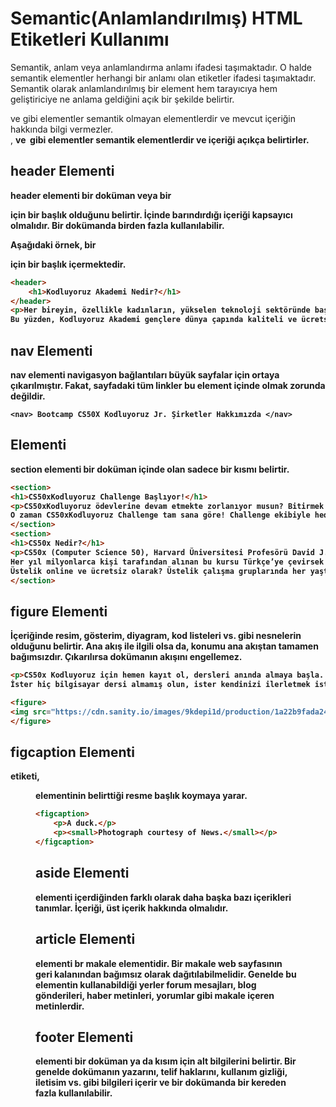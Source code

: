 # Semantic(Anlamlandırılmış) HTML Etiketleri Kullanımı

Semantik, anlam veya  anlamlandırma anlamı ifadesi taşımaktadır. O halde semantik elementler herhangi bir anlamı olan etiketler ifadesi taşımaktadır. Semantik olarak anlamlandırılmış bir element hem tarayıcıya hem geliştiriciye ne anlama geldiğini açık bir şekilde belirtir. **<div>** ve **<span>** gibi elementler semantik olmayan elementlerdir ve mevcut içeriğin hakkında bilgi vermezler. **<form>**, **<table>** ve **<img>** gibi elementler semantik elementlerdir ve içeriği açıkça belirtirler.

## header Elementi

**header** elementi bir doküman veya bir <section> için bir başlık olduğunu belirtir. İçinde barındırdığı içeriği **kapsayıcı** olmalıdır. Bir dokümanda birden fazla kullanılabilir.

Aşağıdaki örnek, bir <article> için bir başlık içermektedir.

```html
<header> 
    <h1>Kodluyoruz Akademi Nedir?</h1>
</header>
<p>Her bireyin, özellikle kadınların, yükselen teknoloji sektöründe başarılı olması için eşit haklara sahip olması gerektiğine inanıyoruz.
Bu yüzden, Kodluyoruz Akademi gençlere dünya çapında kaliteli ve ücretsiz içerik, kaynak ve bootcamp sağlıyor!</p> 
```
## nav Elementi

nav elementi navigasyon bağlantıları büyük sayfalar için ortaya çıkarılmıştır. Fakat, sayfadaki tüm linkler bu element içinde olmak zorunda **değildir**.

`<nav> Bootcamp CS50X Kodluyoruz Jr. Şirketler Hakkımızda </nav>`

## <section> Elementi

section elementi bir doküman içinde olan sadece bir kısmı belirtir.

`````html
<section>
<h1>CS50xKodluyoruz Challenge Başlıyor!</h1>
<p>CS50xKodluyoruz ödevlerine devam etmekte zorlanıyor musun? Bitirmek istediğin halde nasıl ilerleyeceğini bilmiyor musun?
O zaman CS50xKodluyoruz Challenge tam sana göre! Challenge ekibiyle hedefimiz: 4. haftaya kadar bütün ödevleri tamamlamak olacak!</p>
</section>
<section>
<h1>CS50x Nedir?</h1>
<p>CS50x (Computer Science 50), Harvard Üniversitesi Profesörü David J. Malan tarafından verilen efsanevi bilgisayar bilimlerine giriş kursu.
Her yıl milyonlarca kişi tarafından alınan bu kursu Türkçe’ye çevirsek ve Türkiye’nin her yerinden gençlere ulaştırsak nasıl olur?
Üstelik online ve ücretsiz olarak? Üstelik çalışma gruplarında her yaştan gencin beraber öğrenmesini destekleyerek?</p>
</section>
`````

## figure Elementi

İçeriğinde resim, gösterim, diyagram, kod listeleri vs. gibi nesnelerin olduğunu belirtir. Ana akış ile ilgili olsa da, konumu ana akıştan tamamen bağımsızdır. Çıkarılırsa dokümanın akışını **engellemez**.

````````html
<p>CS50x Kodluyoruz için hemen kayıt ol, dersleri anında almaya başla. Dersler tamamen online ve ücretsiz! Üstelik CS50x Kodluyoruz herkese göre.
İster hiç bilgisayar dersi almamış olun, ister kendinizi ilerletmek isteyin: Bu ders, sağlam bir algoritma temeli isteyen herkes için!</p>

<figure>
<img src="https://cdn.sanity.io/images/9kdepi1d/production/1a22b9fada2411b7369592fd852613637834e866-5520x3680.jpg?auto=format"/>
</figure>
````````

## figcaption Elementi

<figcaption> etiketi, <figure> elementinin belirttiği resme başlık koymaya yarar.

```html
<figcaption>
	<p>A duck.</p>
	<p><small>Photograph courtesy of News.</small></p>
</figcaption>
```

## aside Elementi

<aside> elementi içerdiğinden farklı olarak daha başka bazı içerikleri tanımlar. İçeriği, üst içerik hakkında olmalıdır.

## article Elementi
<article> elementi br makale elementidir. Bir makale web sayfasının geri kalanından bağımsız olarak dağıtılabilmelidir.
	Genelde bu elementin kullanabildiği yerler forum mesajları, blog gönderileri, haber metinleri, yorumlar gibi makale içeren metinlerdir.

## footer Elementi

<footer> elementi bir doküman ya da kısım için alt bilgilerini belirtir. Bir <footer> genelde dokümanın yazarını,
	telif haklarını, kullanım gizliği, iletisim vs. gibi bilgileri içerir ve bir dokümanda bir kereden fazla kullanılabilir.

